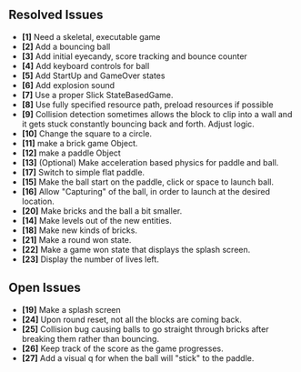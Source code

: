 ## Resolved Issues ##

- **[1]** Need a skeletal, executable game
- **[2]** Add a bouncing ball
- **[3]** Add initial eyecandy, score tracking and bounce counter
- **[4]** Add keyboard controls for ball
- **[5]** Add StartUp and GameOver states
- **[6]** Add explosion sound
- **[7]** Use a proper Slick StateBasedGame.
- **[8]** Use fully specified resource path, preload resources if possible
- **[9]**   Collision detection sometimes allows the block to clip into a wall and it gets stuck constantly
            bouncing back and forth. Adjust logic.
- **[10]**  Change the square to a circle.
- **[11]**  make a brick game Object.
- **[12]**  make a paddle Object
- **[13]**  (Optional) Make acceleration based physics for paddle and ball.
- **[17]**  Switch to simple flat paddle.
- **[15]**  Make the ball start on the paddle, click or space to launch ball.
- **[16]**  Allow "Capturing" of the ball, in order to launch at the desired location.
- **[20]**  Make bricks and the ball a bit smaller.
- **[14]**  Make levels out of the new entities.
- **[18]**  Make new kinds of bricks.
- **[21]**  Make a round won state.
- **[22]**  Make a game won state that displays the splash screen.
- **[23]**  Display the number of lives left.

## Open Issues ##

- **[19]**  Make a splash screen
- **[24]**  Upon round reset, not all the blocks are coming back.
- **[25]**  Collision bug causing balls to go straight through bricks after breaking them rather than bouncing.
- **[26]**  Keep track of the score as the game progresses.
- **[27]**  Add a visual q for when the ball will "stick" to the paddle.




 

